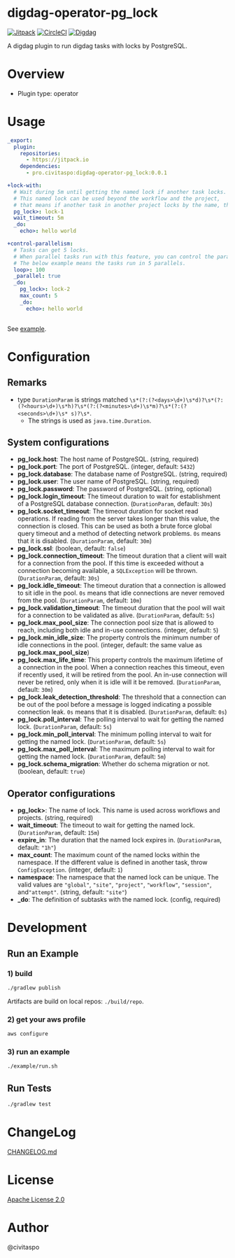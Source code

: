 # digdag-operator-pg_lock
[![Jitpack](https://jitpack.io/v/pro.civitaspo/digdag-operator-operator-pg_lock.svg)](https://jitpack.io/#pro.civitaspo/digdag-operator-pg_lock) [![CircleCI](https://circleci.com/gh/civitaspo/digdag-operator-pg_lock.svg?style=shield)](https://circleci.com/gh/civitaspo/digdag-operator-pg_lock) [![Digdag](https://img.shields.io/badge/digdag-v0.9.39-brightgreen.svg)](https://github.com/treasure-data/digdag/releases/tag/v0.9.39)

A digdag plugin to run digdag tasks with locks by PostgreSQL.

# Overview

- Plugin type: operator

# Usage

```yaml
_export:
  plugin:
    repositories:
      - https://jitpack.io
    dependencies:
      - pro.civitaspo:digdag-operator-pg_lock:0.0.1

+lock-with:
  # Wait during 5m until getting the named lock if another task locks.
  # This named lock can be used beyond the workflow and the project,
  # that means if another task in another project locks by the name, this task waits until the lock is released.
  pg_lock>: lock-1
  wait_timeout: 5m
  _do:
    echo>: hello world

+control-parallelism:
  # Tasks can get 5 locks.
  # When parallel tasks run with this feature, you can control the parallelism.
  # The below example means the tasks run in 5 parallels.
  loop>: 100
  _parallel: true
  _do:
    pg_lock>: lock-2  
    max_count: 5
    _do:
      echo>: hello world
    
```

See [example](./example).

# Configuration

## Remarks

- type `DurationParam` is strings matched `\s*(?:(?<days>\d+)\s*d)?\s*(?:(?<hours>\d+)\s*h)?\s*(?:(?<minutes>\d+)\s*m)?\s*(?:(?<seconds>\d+)\s*
s)?\s*`.
  - The strings is used as `java.time.Duration`.
  
## System configurations

- **pg_lock.host**: The host name of PostgreSQL. (string, required)
- **pg_lock.port**: The port of PostgreSQL. (integer, default: `5432`)
- **pg_lock.database**: The database name of PostgreSQL. (string, required)
- **pg_lock.user**: The user name of PostgreSQL. (string, required)
- **pg_lock.password**: The password of PostgreSQL. (string, optional)
- **pg_lock.login_timeout**: The timeout duration to wait for establishment of a PostgreSQL database connection. (`DurationParam`, default: `30s`)
- **pg_lock.socket_timeout**: The timeout duration for socket read operations. If reading from the server takes longer than this value, the connection is closed. This can be used as both a brute force global query timeout and a method of detecting network problems. `0s` means that it is disabled. (`DurationParam`, default: `30m`)
- **pg_lock.ssl**: (boolean, default: `false`)
- **pg_lock.connection_timeout**: The timeout duration that a client will wait for a connection from the pool. If this time is exceeded without a connection becoming available, a `SQLException` will be thrown. (`DurationParam`, default: `30s`)
- **pg_lock.idle_timeout**: The timeout duration that a connection is allowed to sit idle in the pool. `0s` means that idle connections are never removed from the pool. (`DurationParam`, default: `10m`)
- **pg_lock.validation_timeout**: The timeout duration that the pool will wait for a connection to be validated as alive. (`DurationParam`, default: `5s`)
- **pg_lock.max_pool_size**: The connection pool size that is allowed to reach, including both idle and in-use connections. (integer, default: `5`)
- **pg_lock.min_idle_size**: The property controls the minimum number of idle connections in the pool. (integer, default: the same value as **pg_lock.max_pool_size**)
- **pg_lock.max_life_time**: This property controls the maximum lifetime of a connection in the pool. When a connection reaches this timeout, even if recently used, it will be retired from the pool. An in-use connection will never be retired, only when it is idle will it be removed. (`DurationParam`, default: `30m`)
- **pg_lock.leak_detection_threshold**: The threshold that a connection can be out of the pool before a message is logged indicating a possible connection leak. `0s` means that it is disabled. (`DurationParam`, default: `0s`)
- **pg_lock.poll_interval**: The polling interval to wait for getting the named lock. (`DurationParam`, default: `5s`)
- **pg_lock.min_poll_interval**: The minimum polling interval to wait for getting the named lock. (`DurationParam`, default: `5s`)
- **pg_lock.max_poll_interval**: The maximum polling interval to wait for getting the named lock. (`DurationParam`, default: `5m`)
- **pg_lock.schema_migration**: Whether do schema migration or not. (boolean, default: `true`)


## Operator configurations

- **pg_lock>**: The name of lock. This name is used across workflows and projects. (string, required)
- **wait_timeout**: The timeout to wait for getting the named lock. (`DurationParam`, default: `15m`)
- **expire_in**: The duration that the named lock expires in. (`DurationParam`, default: `"1h"`)
- **max_count**: The maximum count of the named locks within the namespace. If the different value is defined in another task, throw `ConfigException`. (integer, default: `1`) 
- **namespace**: The namespace that the named lock can be unique. The valid values are `"global"`, `"site"`, `"project"`, `"workflow"`, `"session"`, and`"attempt"`. (string, default: `"site"`)
- **_do**: The definition of subtasks with the named lock. (config, required) 

# Development

## Run an Example

### 1) build

```sh
./gradlew publish
```

Artifacts are build on local repos: `./build/repo`.

### 2) get your aws profile

```sh
aws configure
```

### 3) run an example

```sh
./example/run.sh
```

## Run Tests

```sh
./gradlew test
```

# ChangeLog

[CHANGELOG.md](./CHANGELOG.md)

# License

[Apache License 2.0](./LICENSE.txt)

# Author

@civitaspo

